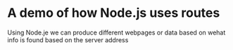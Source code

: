 # A demo of how Node.js uses routes

Using Node.je we can produce different webpages or data based on wehat info is found based on the server address 

